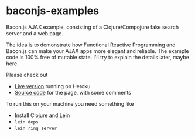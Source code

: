 baconjs-examples
================

Bacon.js AJAX example, consisting of a Clojure/Compojure fake search server and a web page.

The idea is to demonstrate how Functional Reactive Programming and Bacon.js can make your AJAX apps more elegant and reliable. 
The example code is 100% free of mutable state. I'll try to explain the details later, maybe here.

Please check out

- [Live version](http://baconjs-examples.herokuapp.com) running on Heroku
- [Source code](https://github.com/raimohanska/baconjs-examples/blob/master/resources/public/index.html) for the page, with some comments

To run this on your machine you need something like

- Install Clojure and Lein
- `lein deps`
- `lein ring server`
